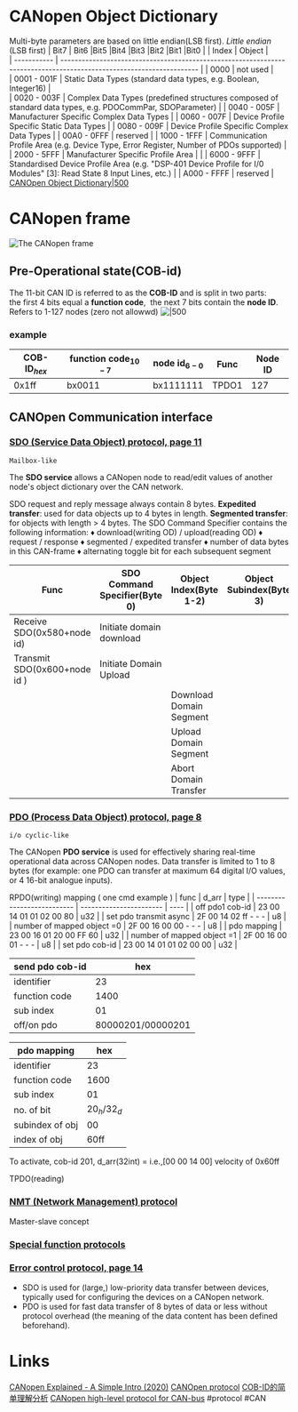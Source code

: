  
# CANopen Object Dictionary 
Multi-byte parameters are based on little endian(LSB first).
	*Little endian* (LSB first)
	| Bit7 | Bit6 |Bit5 |Bit4 |Bit3 |Bit2 |Bit1 |Bit0 |
| Index       | Object                                                                                                               |                                               
| ----------- | -------------------------------------------------------------------------------------------------------------------- | 
| 0000        | not used                                                                                                             |                                               
| 0001 - 001F | Static Data Types (standard data types, e.g. Boolean, Integer16)                                                  |                                                
| 0020 - 003F | Complex Data Types (predefined structures composed of standard data types, e.g. PDOCommPar,     SDOParameter)                                                    |
| 0040 - 005F | Manufacturer Specific Complex Data Types                                                                               |
| 0060 - 007F | Device Profile Specific Static Data Types                                                                               |
| 0080 - 009F | Device Profile Specific Complex Data Types                                                                              |
| 00A0 - 0FFF | reserved                                                                                                                |
| 1000 - 1FFF | Communication Profile Area (e.g. Device Type, Error Register, Number of PDOs supported)                                   |
| 2000 - 5FFF | Manufacturer Specific Profile Area |                                                                                                                                                |
| 6000 - 9FFF | Standardised Device Profile Area (e.g. "DSP-401 Device Profile for I/0 Modules" [3]: Read State 8 Input Lines, etc.)                                                  |
| A000 - FFFF | reserved                                                                                                                                                                        |
[CANOpen Object Dictionary|500](https://www.typhoon-hil.com/documentation/typhoon-hil-software-manual/Images/canopen_slave_08.PNG)
# CANopen frame
![The CANopen frame](https://canlogger1000.csselectronics.com/img/intel/canopen/CANopen-COB-ID-Message-Format-CAN-Frame_2.png)
## Pre-Operational state(COB-id)
The 11-bit CAN ID is referred to as the **COB-ID** and is split in two parts:  
	the first 4 bits equal a **function code**,  
	the next 7 bits contain the **node ID**. Refers to 1-127 nodes (zero not allowwd)
![|500](https://canlogger1000.csselectronics.com/img/intel/canopen/CANopen-Identifier-Allocation-PDO-SDO-Standardized-Table_3.png)
### example
| COB-ID$_{hex}$ | function code$_{10-7}$ | node id$_{6-0}$ | Func  | Node ID  |
| ----------- | ------------ | ------------ | ----- | --- |
| 0x1ff       | bx0011       | bx1111111      | TPDO1 | 127 |

## CANOpen Communication interface
### [SDO (Service Data Object) protocol, page 11](https://www.nikhef.nl/pub/departments/ct/po/doc/CANopen30.pdf)
	Mailbox-like

The **SDO service** allows a CANopen node to read/edit values of another node's object dictionary over the CAN network.

SDO request and reply message always contain 8 bytes.
**Expedited transfer**: used for data objects up to 4 bytes in length.
**Segmented transfer**: for objects with length > 4 bytes.
The SDO Command Specifier contains the following information: 
♦ download(writing OD) / upload(reading OD) 
♦ request / response 
♦ segmented / expedited transfer 
♦ number of data bytes in this CAN-frame 
♦ alternating toggle bit for each subsequent segment

| Func          | SDO Command Specifier(Byte 0) | Object Index(Byte 1-2) | Object Subindex(Byte 3) |
| ---------------------- | ----------------------------- | ---------------------- | ----------------------- |
| Receive SDO(0x580+node id) | Initiate domain download      |                        |                         |
|Transmit SDO(0x600+node id )| Initiate Domain Upload        |                        |                         |
              |                 |Download Domain Segment        |                        |                         |
              |                 |Upload Domain Segment          |                        |                         |
              |                 |Abort Domain Transfer          |                        |                         |
### [PDO (Process Data Object) protocol, page 8](https://www.nikhef.nl/pub/departments/ct/po/doc/CANopen30.pdf)
	i/o cyclic-like
The CANopen **PDO service** is used for effectively sharing real-time operational data across CANopen nodes.
Data transfer is limited to 1 to 8 bytes (for example: one PDO can transfer at maximum 64 digital I/O values, or 4 16-bit analogue inputs).

RPDO(writing) mapping ( one cmd example )
| func                       | d_arr                   | type |
| -------------------------- | ----------------------- | ---- |
| off pdo1 cob-id             | 23 00 14 01 01 02 00 80 | u32  |
| set pdo transmit async     | 2F 00 14 02 ff - - -    | u8   |
| number of mapped object =0 | 2F 00 16 00 00 - - -    | u8   |
| pdo mapping                | 23 00 16 01 20 00 FF 60 | u32  |
| number of mapped object =1 | 2F 00 16 00 01 - - -    | u8   |
| set pdo cob-id             | 23 00 14 01 01 02 00 00 | u32  |


| send pdo cob-id  | hex      |      
| --------------- | -------- | 
| identifier      | 23       |
| function code   | 1400     | 
| sub index       | 01       |
| off/on pdo     | 80000201/00000201|

| pdo mapping     | hex           |
| --------------- | ------------- |
| identifier      | 23            |
| function code   | 1600          |
| sub index       | 01            |
| no. of bit      | 20$_h$/32$_d$ |
| subindex of obj | 00            |
| index of obj    | 60ff          |

To activate, cob-id 201, d_arr(32int) = i.e.,[00 00 14 00] velocity of 0x60ff

TPDO(reading)
### [NMT (Network Management) protocol](https://www.typhoon-hil.com/documentation/typhoon-hil-software-manual/References/canopen_protocol.html#canopen_protocol.dita__section_yc4_yjt_g3b)
Master-slave concept
### [Special function protocols](https://www.typhoon-hil.com/documentation/typhoon-hil-software-manual/References/canopen_protocol.html#canopen_protocol.dita__section_yt3_zjt_g3b)
### [Error control protocol, page 14](https://www.nikhef.nl/pub/departments/ct/po/doc/CANopen30.pdf)

- SDO is used for (large,) low-priority data transfer between devices, typically used for configuring the devices on a CANopen network. 
- PDO is used for fast data transfer of 8 bytes of data or less without protocol overhead (the meaning of the data content has been defined beforehand).
# Links
[CANopen Explained - A Simple Intro (2020)](https://youtu.be/DlbkWryzJqg)
[CANOpen protocol](https://www.typhoon-hil.com/documentation/typhoon-hil-software-manual/References/canopen_protocol.html#canopen_protocol.dita__section_whw_wht_g3b)
[COB-ID的简单理解分析](https://blog.csdn.net/jiesunliu3215/article/details/108446470)
[CANopen high-level protocol for CAN-bus](https://www.nikhef.nl/pub/departments/ct/po/doc/CANopen30.pdf)
#protocol #CAN